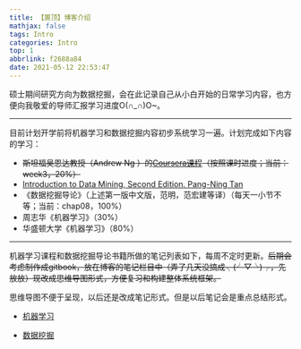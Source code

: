 ```yaml
---
title: 【置顶】博客介绍
mathjax: false
tags: Intro
categories: Intro
top: 1
abbrlink: f2688a84
date: 2021-05-12 22:53:47
---
```

硕士期间研究方向为数据挖掘，会在此记录自己从小白开始的日常学习内容，也方便向我敬爱的导师汇报学习进度O(∩_∩)O~。

---



目前计划开学前将机器学习和数据挖掘内容初步系统学习一遍。计划完成如下内容的学习：

- ~~斯坦福吴恩达教授（Andrew Ng ）的[Coursera课程](https://www.coursera.org/learn/machine-learning/home/welcome)（按照课时进度；当前：week3，20%）~~
- [Introduction to Data Mining, Second Edition. Pang-Ning Tan](https://book.douban.com/subject/20056013/)
- 《数据挖掘导论》（上述第一版中文版，范明，范宏建等译）（每天一小节不等；当前：chap08，100%）
- 周志华《机器学习》（30%）
- 华盛顿大学《机器学习》（80%）

---

<!--more -->

机器学习课程和数据挖掘导论书籍所做的笔记列表如下，每周不定时更新。~~后期会考虑制作成gitbook，放在博客的笔记栏目中（弄了几天没搞成╮(╯▽╰)╭，先放放）现改成思维导图形式，方便复习和构建整体系统框架。~~

思维导图不便于呈现，以后还是改成笔记形式。但是以后笔记会是重点总结形式。

- [机器学习](https://changzhi.space/categories/ML/)

- [数据挖掘](https://changzhi.space/categories/DM/)

